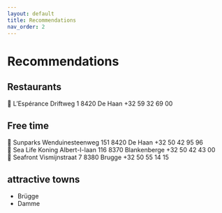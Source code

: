```yaml
---
layout: default
title: Recommendations
nav_order: 2
---
```


# Recommendations

## **Restaurants**

<aside>
📍 L’Espérance
Driftweg 1
8420 De Haan
+32 59 32 69 00

</aside>

## **Free time**

<aside>
📍 Sunparks
Wenduinesteenweg 151
8420 De Haan
+32 50 42 95 96

</aside>

<aside>
📍 Sea Life
Koning Albert-I-laan 116
8370 Blankenberge
+32 50 42 43 00

</aside>

<aside>
📍 Seafront
Vismijnstraat 7
8380 Brugge
+32 50 55 14 15

</aside>

## **attractive towns**

- Brügge
- Damme
